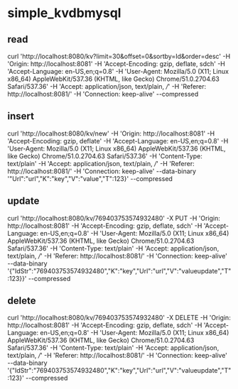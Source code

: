 # simple_kvdbmysql


## read 

curl 'http://localhost:8080/kv?limit=30&offset=0&sortby=Id&order=desc' -H 'Origin: http://localhost:8081' -H 'Accept-Encoding: gzip, deflate, sdch' -H 'Accept-Language: en-US,en;q=0.8' -H 'User-Agent: Mozilla/5.0 (X11; Linux x86_64) AppleWebKit/537.36 (KHTML, like Gecko) Chrome/51.0.2704.63 Safari/537.36' -H 'Accept: application/json, text/plain, */*' -H 'Referer: http://localhost:8081/' -H 'Connection: keep-alive' --compressed

## insert 
curl 'http://localhost:8080/kv/new' -H 'Origin: http://localhost:8081' -H 'Accept-Encoding: gzip, deflate' -H 'Accept-Language: en-US,en;q=0.8' -H 'User-Agent: Mozilla/5.0 (X11; Linux x86_64) AppleWebKit/537.36 (KHTML, like Gecko) Chrome/51.0.2704.63 Safari/537.36' -H 'Content-Type: text/plain' -H 'Accept: application/json, text/plain, */*' -H 'Referer: http://localhost:8081/' -H 'Connection: keep-alive' --data-binary '"Url":"url","K":"key","V":"value","T":123}' --compressed

## update
curl 'http://localhost:8080/kv/769403753574932480' -X PUT -H 'Origin: http://localhost:8081' -H 'Accept-Encoding: gzip, deflate, sdch' -H 'Accept-Language: en-US,en;q=0.8' -H 'User-Agent: Mozilla/5.0 (X11; Linux x86_64) AppleWebKit/537.36 (KHTML, like Gecko) Chrome/51.0.2704.63 Safari/537.36' -H 'Content-Type: text/plain' -H 'Accept: application/json, text/plain, */*' -H 'Referer: http://localhost:8081/' -H 'Connection: keep-alive' --data-binary '{"IdStr":"769403753574932480","K":"key","Url":"url","V":"valueupdate","T":123}}' --compressed

## delete
curl 'http://localhost:8080/kv/769403753574932480' -X DELETE -H 'Origin: http://localhost:8081' -H 'Accept-Encoding: gzip, deflate, sdch' -H 'Accept-Language: en-US,en;q=0.8' -H 'User-Agent: Mozilla/5.0 (X11; Linux x86_64) AppleWebKit/537.36 (KHTML, like Gecko) Chrome/51.0.2704.63 Safari/537.36' -H 'Content-Type: text/plain' -H 'Accept: application/json, text/plain, */*' -H 'Referer: http://localhost:8081/' -H 'Connection: keep-alive' --data-binary '{"IdStr":"769403753574932480","K":"key","Url":"url","V":"valueupdate","T":123}' --compressed
